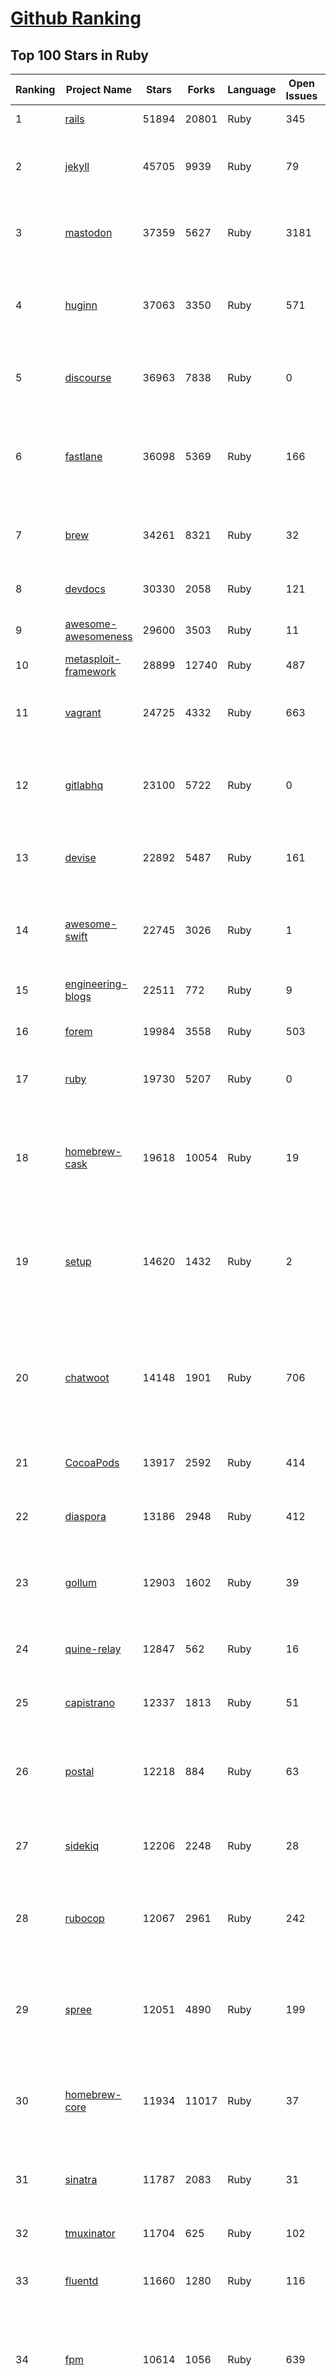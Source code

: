 [Github Ranking](../README.md)
==========

## Top 100 Stars in Ruby

| Ranking | Project Name | Stars | Forks | Language | Open Issues | Description | Last Commit |
| ------- | ------------ | ----- | ----- | -------- | ----------- | ----------- | ----------- |
| 1 | [rails](https://github.com/rails/rails) | 51894 | 20801 | Ruby | 345 | Ruby on Rails | 2022-12-10T03:28:06Z |
| 2 | [jekyll](https://github.com/jekyll/jekyll) | 45705 | 9939 | Ruby | 79 | :globe_with_meridians: Jekyll is a blog-aware static site generator in Ruby | 2022-12-06T21:23:13Z |
| 3 | [mastodon](https://github.com/mastodon/mastodon) | 37359 | 5627 | Ruby | 3181 | Your self-hosted, globally interconnected microblogging community | 2022-12-10T07:46:42Z |
| 4 | [huginn](https://github.com/huginn/huginn) | 37063 | 3350 | Ruby | 571 | Create agents that monitor and act on your behalf.  Your agents are standing by! | 2022-12-09T18:13:16Z |
| 5 | [discourse](https://github.com/discourse/discourse) | 36963 | 7838 | Ruby | 0 | A platform for community discussion. Free, open, simple. | 2022-12-10T09:04:50Z |
| 6 | [fastlane](https://github.com/fastlane/fastlane) | 36098 | 5369 | Ruby | 166 | 🚀 The easiest way to automate building and releasing your iOS and Android apps | 2022-12-09T21:28:16Z |
| 7 | [brew](https://github.com/Homebrew/brew) | 34261 | 8321 | Ruby | 32 | 🍺 The missing package manager for macOS (or Linux) | 2022-12-10T02:07:56Z |
| 8 | [devdocs](https://github.com/freeCodeCamp/devdocs) | 30330 | 2058 | Ruby | 121 | API Documentation Browser | 2022-12-10T02:53:35Z |
| 9 | [awesome-awesomeness](https://github.com/bayandin/awesome-awesomeness) | 29600 | 3503 | Ruby | 11 | A curated list of awesome awesomeness | 2022-11-04T14:12:58Z |
| 10 | [metasploit-framework](https://github.com/rapid7/metasploit-framework) | 28899 | 12740 | Ruby | 487 | Metasploit Framework | 2022-12-10T00:10:55Z |
| 11 | [vagrant](https://github.com/hashicorp/vagrant) | 24725 | 4332 | Ruby | 663 | Vagrant is a tool for building and distributing development environments. | 2022-12-10T02:02:04Z |
| 12 | [gitlabhq](https://github.com/gitlabhq/gitlabhq) | 23100 | 5722 | Ruby | 0 | GitLab CE Mirror \| Please open new issues in our issue tracker on GitLab.com | 2022-12-10T06:07:59Z |
| 13 | [devise](https://github.com/heartcombo/devise) | 22892 | 5487 | Ruby | 161 | Flexible authentication solution for Rails with Warden. | 2022-11-25T09:04:50Z |
| 14 | [awesome-swift](https://github.com/matteocrippa/awesome-swift) | 22745 | 3026 | Ruby | 1 | A collaborative list of awesome Swift libraries and resources. Feel free to contribute! | 2022-12-02T12:15:41Z |
| 15 | [engineering-blogs](https://github.com/kilimchoi/engineering-blogs) | 22511 | 772 | Ruby | 9 | A curated list of engineering blogs | 2022-12-08T03:06:45Z |
| 16 | [forem](https://github.com/forem/forem) | 19984 | 3558 | Ruby | 503 | For empowering community 🌱 | 2022-12-09T19:15:48Z |
| 17 | [ruby](https://github.com/ruby/ruby) | 19730 | 5207 | Ruby | 0 | The Ruby Programming Language [mirror] | 2022-12-10T10:01:03Z |
| 18 | [homebrew-cask](https://github.com/Homebrew/homebrew-cask) | 19618 | 10054 | Ruby | 19 | 🍻 A CLI workflow for the administration of macOS applications distributed as binaries | 2022-12-10T09:01:26Z |
| 19 | [setup](https://github.com/lewagon/setup) | 14620 | 1432 | Ruby | 2 | Setup instructions for Le Wagon's students on their first day of Web Development Bootcamp | 2022-12-10T06:32:15Z |
| 20 | [chatwoot](https://github.com/chatwoot/chatwoot) | 14148 | 1901 | Ruby | 706 | Open-source customer engagement suite, an alternative to Intercom, Zendesk, Salesforce Service Cloud etc. 🔥💬 | 2022-12-10T00:43:10Z |
| 21 | [CocoaPods](https://github.com/CocoaPods/CocoaPods) | 13917 | 2592 | Ruby | 414 | The Cocoa Dependency Manager. | 2022-12-07T17:34:55Z |
| 22 | [diaspora](https://github.com/diaspora/diaspora) | 13186 | 2948 | Ruby | 412 | A privacy-aware, distributed, open source social network. | 2022-12-05T02:06:14Z |
| 23 | [gollum](https://github.com/gollum/gollum) | 12903 | 1602 | Ruby | 39 | A simple, Git-powered wiki with a sweet API and local frontend. | 2022-12-09T17:15:19Z |
| 24 | [quine-relay](https://github.com/mame/quine-relay) | 12847 | 562 | Ruby | 16 | An uroboros program with 100+ programming languages | 2022-10-31T08:24:26Z |
| 25 | [capistrano](https://github.com/capistrano/capistrano) | 12337 | 1813 | Ruby | 51 | Remote multi-server automation tool | 2022-11-29T02:38:01Z |
| 26 | [postal](https://github.com/postalserver/postal) | 12218 | 884 | Ruby | 63 | ✉️ A fully featured open source mail delivery platform for incoming & outgoing e-mail | 2022-11-09T13:55:17Z |
| 27 | [sidekiq](https://github.com/mperham/sidekiq) | 12206 | 2248 | Ruby | 28 | Simple, efficient background processing for Ruby | 2022-12-08T17:25:04Z |
| 28 | [rubocop](https://github.com/rubocop/rubocop) | 12067 | 2961 | Ruby | 242 | A Ruby static code analyzer and formatter, based on the community Ruby style guide. | 2022-12-10T06:22:16Z |
| 29 | [spree](https://github.com/spree/spree) | 12051 | 4890 | Ruby | 199 | Open Source multi-language/multi-currency/multi-store eCommerce platform | 2022-12-08T21:40:42Z |
| 30 | [homebrew-core](https://github.com/Homebrew/homebrew-core) | 11934 | 11017 | Ruby | 37 | 🍻 Default formulae for the missing package manager for macOS (or Linux) | 2022-12-10T09:54:54Z |
| 31 | [sinatra](https://github.com/sinatra/sinatra) | 11787 | 2083 | Ruby | 31 | Classy web-development dressed in a DSL (official / canonical repo) | 2022-12-08T18:36:58Z |
| 32 | [tmuxinator](https://github.com/tmuxinator/tmuxinator) | 11704 | 625 | Ruby | 102 | Manage complex tmux sessions easily | 2022-09-20T16:57:20Z |
| 33 | [fluentd](https://github.com/fluent/fluentd) | 11660 | 1280 | Ruby | 116 | Fluentd: Unified Logging Layer (project under CNCF) | 2022-11-23T13:56:14Z |
| 34 | [fpm](https://github.com/jordansissel/fpm) | 10614 | 1056 | Ruby | 639 | Effing package management! Build packages for multiple platforms (deb, rpm, etc) with great ease and sanity. | 2022-12-09T20:39:35Z |
| 35 | [faker](https://github.com/faker-ruby/faker) | 10530 | 3035 | Ruby | 8 | A library for generating fake data such as names, addresses, and phone numbers. | 2022-12-08T23:02:09Z |
| 36 | [linguist](https://github.com/github/linguist) | 10522 | 3853 | Ruby | 83 | Language Savant. If your repository's language is being reported incorrectly, send us a pull request! | 2022-12-08T04:45:34Z |
| 37 | [Learning-SICP](https://github.com/DeathKing/Learning-SICP) | 10072 | 1487 | Ruby | 1 | MIT视频公开课《计算机程序的构造和解释》中文化项目及课程学习资料搜集。 | 2022-02-27T13:57:02Z |
| 38 | [liquid](https://github.com/Shopify/liquid) | 9933 | 1292 | Ruby | 231 | Liquid markup language. Safe, customer facing template language for flexible web apps.  | 2022-11-29T14:01:01Z |
| 39 | [capybara](https://github.com/teamcapybara/capybara) | 9727 | 1426 | Ruby | 6 | Acceptance test framework for web applications | 2022-11-27T13:08:58Z |
| 40 | [grape](https://github.com/ruby-grape/grape) | 9645 | 1220 | Ruby | 204 | An opinionated framework for creating REST-like APIs in Ruby. | 2022-11-24T20:33:50Z |
| 41 | [octopress](https://github.com/imathis/octopress) | 9358 | 2711 | Ruby | 176 | Octopress is an obsessively designed framework for Jekyll blogging. It’s easy to configure and easy to deploy. Sweet huh? | 2022-05-29T06:22:05Z |
| 42 | [activeadmin](https://github.com/activeadmin/activeadmin) | 9276 | 3313 | Ruby | 328 | The administration framework for Ruby on Rails applications. | 2022-12-09T01:00:42Z |
| 43 | [resque](https://github.com/resque/resque) | 9233 | 1671 | Ruby | 58 | Resque is a Redis-backed Ruby library for creating background jobs, placing them on multiple queues, and processing them later. | 2022-12-06T21:35:12Z |
| 44 | [guides](https://github.com/thoughtbot/guides) | 9197 | 1378 | Ruby | 0 | A guide for programming in style. | 2022-11-04T23:48:58Z |
| 45 | [bourbon](https://github.com/thoughtbot/bourbon) | 9096 | 900 | Ruby | 5 | A Lightweight Sass Tool Set | 2022-08-05T22:56:43Z |
| 46 | [paperclip](https://github.com/thoughtbot/paperclip) | 9069 | 2418 | Ruby | 37 | Easy file attachment management for ActiveRecord | 2022-10-11T23:33:19Z |
| 47 | [carrierwave](https://github.com/carrierwaveuploader/carrierwave) | 8738 | 1636 | Ruby | 141 | Classier solution for file uploads for Rails, Sinatra and other Ruby web frameworks | 2022-12-05T11:02:27Z |
| 48 | [whenever](https://github.com/javan/whenever) | 8653 | 726 | Ruby | 63 | Cron jobs in Ruby | 2022-12-02T01:37:51Z |
| 49 | [remote-working](https://github.com/greatghoul/remote-working) | 8501 | 772 | Ruby | 0 | 收集整理远程工作相关的资料 | 2022-12-02T13:14:52Z |
| 50 | [kaminari](https://github.com/kaminari/kaminari) | 8317 | 1077 | Ruby | 41 | ⚡ A Scope & Engine based, clean, powerful, customizable and sophisticated paginator for Ruby webapps | 2022-09-04T14:57:01Z |
| 51 | [simple_form](https://github.com/heartcombo/simple_form) | 8053 | 1314 | Ruby | 24 | Forms made easy for Rails! It's tied to a simple DSL, with no opinion on markup. | 2022-11-30T12:04:42Z |
| 52 | [pundit](https://github.com/varvet/pundit) | 7814 | 601 | Ruby | 14 | Minimal authorization through OO design and pure Ruby classes | 2022-11-16T23:39:34Z |
| 53 | [rails_admin](https://github.com/railsadminteam/rails_admin) | 7706 | 2245 | Ruby | 175 | RailsAdmin is a Rails engine that provides an easy-to-use interface for managing your data | 2022-12-05T18:41:13Z |
| 54 | [factory_bot](https://github.com/thoughtbot/factory_bot) | 7663 | 2619 | Ruby | 30 | A library for setting up Ruby objects as test data. | 2022-11-16T05:01:43Z |
| 55 | [omniauth](https://github.com/omniauth/omniauth) | 7621 | 992 | Ruby | 86 | OmniAuth is a flexible authentication system utilizing Rack middleware. | 2022-10-13T14:14:08Z |
| 56 | [puma](https://github.com/puma/puma) | 7267 | 1367 | Ruby | 49 | A Ruby/Rack web server built for parallelism | 2022-12-10T04:31:10Z |
| 57 | [jazzy](https://github.com/realm/jazzy) | 7198 | 405 | Ruby | 81 | Soulful docs for Swift & Objective-C | 2022-11-20T09:32:15Z |
| 58 | [wpscan](https://github.com/wpscanteam/wpscan) | 7161 | 1164 | Ruby | 38 | WPScan WordPress security scanner. Written for security professionals and blog maintainers to test the security of their WordPress websites. | 2022-11-17T14:27:18Z |
| 59 | [how-to-contribute-to-open-source](https://github.com/freeCodeCamp/how-to-contribute-to-open-source) | 7149 | 1556 | Ruby | 29 | A guide to contributing to open source | 2022-11-30T07:33:55Z |
| 60 | [chef](https://github.com/chef/chef) | 7078 | 2568 | Ruby | 369 | Chef Infra, a powerful automation platform that transforms infrastructure into code automating how infrastructure is configured, deployed and managed across any environment, at any scale | 2022-12-09T21:31:32Z |
| 61 | [github-changelog-generator](https://github.com/github-changelog-generator/github-changelog-generator) | 6978 | 875 | Ruby | 141 | Automatically generate change log from your tags, issues, labels and pull requests on GitHub. | 2022-11-30T22:52:45Z |
| 62 | [middleman](https://github.com/middleman/middleman) | 6913 | 748 | Ruby | 10 | Hand-crafted frontend development | 2022-12-08T04:04:39Z |
| 63 | [dotfiles](https://github.com/skwp/dotfiles) | 6893 | 1451 | Ruby | 0 | YADR - The best vim,git,zsh plugins and the cleanest vimrc you've ever seen | 2022-11-09T19:14:45Z |
| 64 | [scientist](https://github.com/github/scientist) | 6836 | 492 | Ruby | 9 | :microscope: A Ruby library for carefully refactoring critical paths. | 2022-10-12T22:45:50Z |
| 65 | [better_errors](https://github.com/BetterErrors/better_errors) | 6805 | 447 | Ruby | 40 | Better error page for Rack apps | 2022-11-18T03:17:13Z |
| 66 | [puppet](https://github.com/puppetlabs/puppet) | 6753 | 2246 | Ruby | 0 | Server automation framework and application | 2022-12-09T21:13:53Z |
| 67 | [pghero](https://github.com/ankane/pghero) | 6749 | 400 | Ruby | 5 | A performance dashboard for Postgres | 2022-12-05T13:38:12Z |
| 68 | [bullet](https://github.com/flyerhzm/bullet) | 6698 | 393 | Ruby | 86 | help to kill N+1 queries and unused eager loading | 2022-12-09T13:24:55Z |
| 69 | [nodejs-learning-guide](https://github.com/chyingp/nodejs-learning-guide) | 6661 | 1197 | Ruby | 3 | Nodejs学习笔记以及经验总结，公众号"程序猿小卡" | 2022-03-24T13:26:04Z |
| 70 | [pry](https://github.com/pry/pry) | 6547 | 598 | Ruby | 135 | A runtime developer console and IRB alternative with powerful introspection capabilities. | 2022-09-30T18:45:05Z |
| 71 | [brakeman](https://github.com/presidentbeef/brakeman) | 6536 | 719 | Ruby | 80 | A static analysis security vulnerability scanner for Ruby on Rails applications | 2022-12-06T14:12:21Z |
| 72 | [paper_trail](https://github.com/paper-trail-gem/paper_trail) | 6422 | 865 | Ruby | 5 | Track changes to your rails models | 2022-12-03T23:00:56Z |
| 73 | [openproject](https://github.com/opf/openproject) | 6305 | 1726 | Ruby | 0 | OpenProject is the leading open source project management software. | 2022-12-09T20:23:47Z |
| 74 | [cancan](https://github.com/ryanb/cancan) | 6304 | 807 | Ruby | 200 | Authorization Gem for Ruby on Rails. | 2021-12-11T21:39:34Z |
| 75 | [dotenv](https://github.com/bkeepers/dotenv) | 6209 | 493 | Ruby | 6 | A Ruby gem to load environment variables from `.env`.  | 2022-11-21T17:12:52Z |
| 76 | [guard](https://github.com/guard/guard) | 6155 | 506 | Ruby | 59 | Guard is a command line tool to easily handle events on file system modifications. | 2022-11-04T18:37:59Z |
| 77 | [geocoder](https://github.com/alexreisner/geocoder) | 6126 | 1180 | Ruby | 33 | Complete Ruby geocoding solution. | 2022-11-30T14:53:11Z |
| 78 | [synx](https://github.com/venmo/synx) | 6086 | 283 | Ruby | 52 | A command-line tool that reorganizes your Xcode project folder to match your Xcode groups | 2019-07-18T23:40:39Z |
| 79 | [searchkick](https://github.com/ankane/searchkick) | 6073 | 729 | Ruby | 8 | Intelligent search made easy | 2022-12-07T21:08:02Z |
| 80 | [chartkick](https://github.com/ankane/chartkick) | 6053 | 549 | Ruby | 9 | Create beautiful JavaScript charts with one line of Ruby | 2022-11-14T17:16:44Z |
| 81 | [progit](https://github.com/progit/progit) | 5971 | 2469 | Ruby | 0 | Pro Git Book Content, 1st Edition - This content is deprecated. See 2nd edition at [progit2](https://github.com/progit/progit2) | 2019-04-04T07:17:36Z |
| 82 | [hanami](https://github.com/hanami/hanami) | 5965 | 525 | Ruby | 0 | The web, with simplicity. | 2022-12-06T07:57:03Z |
| 83 | [friendly_id](https://github.com/norman/friendly_id) | 5939 | 596 | Ruby | 14 | FriendlyId is the “Swiss Army bulldozer” of slugging and permalink plugins for ActiveRecord. It allows you to create pretty URL’s and work with human-friendly strings as if they were numeric ids for ActiveRecord models. | 2022-11-15T22:25:14Z |
| 84 | [css-only-chat](https://github.com/kkuchta/css-only-chat) | 5883 | 271 | Ruby | 6 | A truly monstrous async web chat using no JS whatsoever on the frontend | 2022-03-30T23:08:38Z |
| 85 | [mailcatcher](https://github.com/sj26/mailcatcher) | 5799 | 547 | Ruby | 25 | Catches mail and serves it through a dream. | 2022-11-20T10:56:00Z |
| 86 | [foreman](https://github.com/ddollar/foreman) | 5790 | 629 | Ruby | 45 | Manage Procfile-based applications | 2022-10-28T12:25:06Z |
| 87 | [will_paginate](https://github.com/mislav/will_paginate) | 5669 | 888 | Ruby | 56 | Pagination library for Rails, Sinatra, Merb, DataMapper, and more | 2022-04-07T02:52:34Z |
| 88 | [maximum-awesome](https://github.com/square/maximum-awesome) | 5661 | 993 | Ruby | 26 | Config files for vim and tmux. | 2022-07-21T22:01:19Z |
| 89 | [httparty](https://github.com/jnunemaker/httparty) | 5605 | 962 | Ruby | 30 | :tada: Makes http fun again! | 2022-11-10T14:24:06Z |
| 90 | [markup](https://github.com/github/markup) | 5567 | 3622 | Ruby | 205 | Determines which markup library to use to render a content file (e.g. README) on GitHub | 2022-11-25T02:34:27Z |
| 91 | [administrate](https://github.com/thoughtbot/administrate) | 5486 | 1055 | Ruby | 95 | A Rails engine that helps you put together a super-flexible admin dashboard. | 2022-12-08T04:26:09Z |
| 92 | [vcr](https://github.com/vcr/vcr) | 5475 | 495 | Ruby | 61 | Record your test suite's HTTP interactions and replay them during future test runs for fast, deterministic, accurate tests. | 2022-11-19T14:22:53Z |
| 93 | [t](https://github.com/sferik/t) | 5416 | 426 | Ruby | 146 | A command-line power tool for Twitter. | 2022-11-19T19:20:53Z |
| 94 | [concurrent-ruby](https://github.com/ruby-concurrency/concurrent-ruby) | 5410 | 394 | Ruby | 55 | Modern concurrency tools including agents, futures, promises, thread pools, supervisors, and more. Inspired by Erlang, Clojure, Scala, Go, Java, JavaScript, and classic concurrency patterns. | 2022-11-17T03:31:10Z |
| 95 | [faraday](https://github.com/lostisland/faraday) | 5402 | 940 | Ruby | 31 | Simple, but flexible HTTP client library, with support for multiple backends. | 2022-12-09T16:07:20Z |
| 96 | [fast-ruby](https://github.com/fastruby/fast-ruby) | 5383 | 377 | Ruby | 27 | :dash: Writing Fast Ruby :heart_eyes: -- Collect Common Ruby idioms. | 2022-11-30T20:34:13Z |
| 97 | [webpacker](https://github.com/rails/webpacker) | 5320 | 1475 | Ruby | 1 | Use Webpack to manage app-like JavaScript modules in Rails | 2022-11-13T11:55:34Z |
| 98 | [ransack](https://github.com/activerecord-hackery/ransack) | 5315 | 752 | Ruby | 86 | Object-based searching.  | 2022-11-22T16:43:46Z |
| 99 | [lolcat](https://github.com/busyloop/lolcat) | 5303 | 200 | Ruby | 22 | Rainbows and unicorns! | 2022-01-29T04:22:19Z |
| 100 | [cancancan](https://github.com/CanCanCommunity/cancancan) | 5258 | 598 | Ruby | 35 | The authorization Gem for Ruby on Rails. | 2022-12-02T15:37:34Z |

